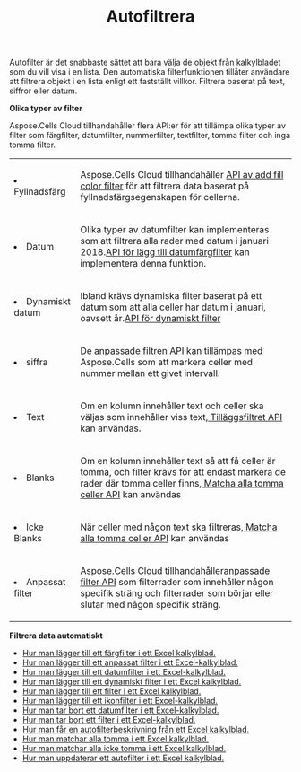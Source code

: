 ﻿---
title: Autofiltrera
second_title: Aspose.Cells Cloud Documen
type: docs
url: /sv/autofilter/
aliases: [/working-with-autofilter/]
keywords: Get, add， delete, and so on for auto filter on an Excel worksheet
description: "Aspose.Cells Cloud API:er stöder för att hämta, lägga till, ta bort och så vidare för autofilter på ett Excel-kalkylblad. SDK stöder olika utvecklingsspråk. De inkluderar Android, C#, Go, Java, NodeJS, Perl, PHP, Python, Ruby och swift"
weight: 100
kwords: Excel, Office Cloud, REST API, Spreadsheet, PDF, CSV, Json, Markdwon, AutoFilter
---
Autofilter är det snabbaste sättet att bara välja de objekt från kalkylbladet som du vill visa i en lista. Den automatiska filterfunktionen tillåter användare att filtrera objekt i en lista enligt ett fastställt villkor. Filtrera baserat på text, siffror eller datum.



**Olika typer av filter** 

Aspose.Cells Cloud tillhandahåller flera API:er för att tillämpa olika typer av filter som färgfilter, datumfilter, nummerfilter, textfilter, tomma filter och inga tomma filter.

<table class="table table-striped">
  <tr>
  <td class="col-md-2"> <li>Fyllnadsfärg</li> </td>
  <td class="col-md-10">
  <p> Aspose.Cells Cloud tillhandahåller
 <a href="/cells/sv/autofilter/add-color-filter/">API av add fill color filter</a>
för att filtrera data baserat på fyllnadsfärgsegenskapen för cellerna.</p>
  </td>
  </tr>
  <tr>
    <td class="col-md-2"> <li>Datum</li> </td>
  <td class="col-md-10">
  <p>
Olika typer av datumfilter kan implementeras som att filtrera alla rader med datum i januari 2018.<a href="/cells/sv/autofilter/add-date-filter/">API för lägg till datumfärgfilter</a> kan implementera denna funktion.
</p>
  </td>
  </tr>
    <tr>
    <td class="col-md-2"> <li>Dynamiskt datum</li> </td>
  <td class="col-md-10">
  <p>
 Ibland krävs dynamiska filter baserat på ett datum som att alla celler har datum i januari, oavsett år.<a href="/cells/sv/autofilter/add-dynamic-filter/">API för dynamiskt filter</a>  
</p>
  </td>
  </tr>
      <tr>
    <td class="col-md-2"> <li>siffra</li> </td>
  <td class="col-md-10">
  <p>
<a href="/cells/sv/autofilter/add-filter/">De anpassade filtren API</a> kan tillämpas med Aspose.Cells som att markera celler med nummer mellan ett givet intervall.
</p>
  </td>
  </tr>
        <tr>
    <td class="col-md-2"> <li>Text</li> </td>
  <td class="col-md-10">
  <p>
 Om en kolumn innehåller text och celler ska väljas som innehåller viss text,<a href="/cells/sv/autofilter/add-filter/"> Tilläggsfiltret API</a> kan användas.
</p>
  </td>
  </tr>
          <tr>
    <td class="col-md-2"> <li>Blanks</li> </td>
  <td class="col-md-10">
  <p>

 Om en kolumn innehåller text så att få celler är tomma, och filter krävs för att endast markera de rader där tomma celler finns,<a href="/cells/sv/autofilter/match-all-blank/"> Matcha alla tomma celler API</a> kan användas
</p>
  </td>
  </tr>
            <tr>
    <td class="col-md-2"> <li>Icke Blanks</li> </td>
  <td class="col-md-10">
  <p>

 När celler med någon text ska filtreras,<a href="/cells/sv/autofilter/match-all-blank/"> Matcha alla tomma celler API</a> kan användas
</p>
  </td>
  </tr>
              <tr>
    <td class="col-md-2"> <li>Anpassat filter</li> </td>
  <td class="col-md-10">
  <p>
 Aspose.Cells Cloud tillhandahåller<a href="/cells/sv/autofilter/add-dynamic-filter/">anpassade filter API</a> som filterrader som innehåller någon specifik sträng och filterrader som börjar eller slutar med någon specifik sträng.
</p>
  </td>
  </tr>
</table>


**Filtrera data automatiskt**

- [Hur man lägger till ett färgfilter i ett Excel kalkylblad.](/cells/sv/autofilter/add-color-filter/)
- [Hur man lägger till ett anpassat filter i ett Excel-kalkylblad.](/cells/sv/autofilter/add-custom-filter/)
- [Hur man lägger till ett datumfilter i ett Excel-kalkylblad.](/cells/sv/autofilter/add-date-filter/)
- [Hur man lägger till ett dynamiskt filter i ett Excel kalkylblad.](/cells/sv/autofilter/add-dynamic-filter/)
- [Hur man lägger till ett filter i ett Excel kalkylblad.](/cells/sv/autofilter/add-filter/)
- [Hur man lägger till ett ikonfilter i ett Excel-kalkylblad.](/cells/sv/autofilter/add-icon-filter/)
- [Hur man tar bort ett datumfilter i ett Excel-kalkylblad.](/cells/sv/autofilter/delete-a-date-filter/)
- [Hur man tar bort ett filter i ett Excel-kalkylblad.](/cells/sv/delete-filter/)
- [Hur man får en autofilterbeskrivning från ett Excel kalkylblad.](/cells/sv/autofilter/get/)
- [Hur man matchar alla tomma i ett Excel kalkylblad.](/cells/sv/autofilter/match-all-blank/)
- [Hur man matchar alla icke tomma i ett Excel kalkylblad.](/cells/sv/autofilter/match-all-non-blank/)
- [Hur man uppdaterar ett autofilter i ett Excel kalkylblad.](/cells/sv/autofilter/refresh/)

